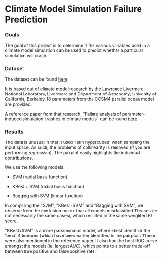 # Climate Model Simulation Failure Prediction

### Goals

The goal of this project is to determine if the various variables used in a climate model simulation can be used to predict whether a particular simulation will crash.

### Dataset

The dataset can be found [here](https://archive.ics.uci.edu/ml/datasets/Climate+Model+Simulation+Crashes)

It is based out of climate model research by the Lawrence Livermore National Laboratory, Livermore 
and Department of Astronomy, Univesity of California, Berkeley. 18 parameters from the CCSM4 parallel ocean model are provided.

A reference paper from that research, "Failure analysis of parameter-induced simulation crashes in climate models" can be found [here](https://pdfs.semanticscholar.org/e29a/a9962e398308f5c1aee889912c130552ec05.pdf)
    
### Results

The data is unusual in that it used 'latin hypercubes' when sampling the input space. As such, the problems of collinearity is removed (if you are performing regression). The pairplot easily highlights the individual contributions. 

We use the following models:

* SVM (radial basis function)

* KBest + SVM (radial basis function)

* Bagging with SVM (linear function)

In comparing the "SVM", "KBest+SVM" and "Bagging with SVM", we observe from the confusion matrix that all models misclassified 11 cases (ie not necessarily the same cases), which resulted in the same weighted F1 score.

"KBest+SVM" is a more parsimonious model, where kbest identified the 'best' 4 features (which have been earlier identified in the pairplot). These were also mentioned in the reference paper. It also had the best ROC curve amongst the models (ie. largest AUC), which points to a better trade-off between true positive and false positive rate.